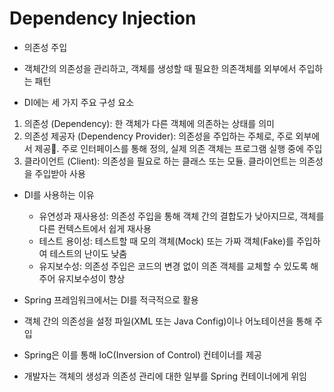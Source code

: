 # Dependency Injection

* 의존성 주입
* 객체간의 의존성을 관리하고, 객체를 생성할 때 필요한 의존객체를 외부에서 주입하는 패턴



* DI에는 세 가지 주요 구성 요소

1. 의존성 (Dependency): 한 객체가 다른 객체에 의존하는 상태를 의미
2. 의존성 제공자 (Dependency Provider): 의존성을 주입하는 주체로, 주로 외부에서 제공. 주로 인터페이스를 통해 정의, 실제 의존 객체는 프로그램 실행 중에 주입
3. 클라이언트 (Client): 의존성을 필요로 하는 클래스 또는 모듈. 클라이언트는 의존성을 주입받아 사용

* DI를 사용하는 이유
  * 유연성과 재사용성: 의존성 주입을 통해 객체 간의 결합도가 낮아지므로, 객체를 다른 컨텍스트에서 쉽게 재사용
  * 테스트 용이성: 테스트할 때 모의 객체(Mock) 또는 가짜 객체(Fake)를 주입하여 테스트의 난이도 낮춤
  * 유지보수성: 의존성 주입은 코드의 변경 없이 의존 객체를 교체할 수 있도록 해주어 유지보수성이 향상



* Spring 프레임워크에서는 DI를 적극적으로 활용
* 객체 간의 의존성을 설정 파일(XML 또는 Java Config)이나 어노테이션을 통해 주입
* &#x20;Spring은 이를 통해 IoC(Inversion of Control) 컨테이너를 제공
* 개발자는 객체의 생성과 의존성 관리에 대한 일부를 Spring 컨테이너에게 위임
